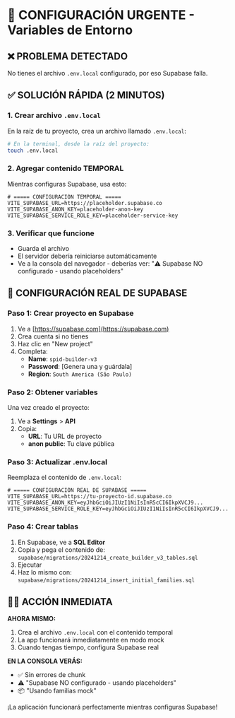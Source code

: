 # 🚨 CONFIGURACIÓN URGENTE - Variables de Entorno

## ❌ **PROBLEMA DETECTADO**
No tienes el archivo `.env.local` configurado, por eso Supabase falla.

## ✅ **SOLUCIÓN RÁPIDA (2 MINUTOS)**

### 1. **Crear archivo `.env.local`**
En la raíz de tu proyecto, crea un archivo llamado `.env.local`:

```bash
# En la terminal, desde la raíz del proyecto:
touch .env.local
```

### 2. **Agregar contenido TEMPORAL**
Mientras configuras Supabase, usa esto:

```env
# ===== CONFIGURACIÓN TEMPORAL =====
VITE_SUPABASE_URL=https://placeholder.supabase.co
VITE_SUPABASE_ANON_KEY=placeholder-anon-key
VITE_SUPABASE_SERVICE_ROLE_KEY=placeholder-service-key
```

### 3. **Verificar que funcione**
- Guarda el archivo
- El servidor debería reiniciarse automáticamente
- Ve a la consola del navegador - deberías ver: "⚠️ Supabase NO configurado - usando placeholders"

## 🎯 **CONFIGURACIÓN REAL DE SUPABASE**

### **Paso 1: Crear proyecto en Supabase**
1. Ve a [https://supabase.com](https://supabase.com)
2. Crea cuenta si no tienes
3. Haz clic en "New project"
4. Completa:
   - **Name**: `spid-builder-v3`
   - **Password**: [Genera una y guárdala]
   - **Region**: `South America (São Paulo)`

### **Paso 2: Obtener variables**
Una vez creado el proyecto:
1. Ve a **Settings** > **API**
2. Copia:
   - **URL**: Tu URL de proyecto
   - **anon public**: Tu clave pública

### **Paso 3: Actualizar .env.local**
Reemplaza el contenido de `.env.local`:

```env
# ===== CONFIGURACIÓN REAL DE SUPABASE =====
VITE_SUPABASE_URL=https://tu-proyecto-id.supabase.co
VITE_SUPABASE_ANON_KEY=eyJhbGciOiJIUzI1NiIsInR5cCI6IkpXVCJ9...
VITE_SUPABASE_SERVICE_ROLE_KEY=eyJhbGciOiJIUzI1NiIsInR5cCI6IkpXVCJ9...
```

### **Paso 4: Crear tablas**
1. En Supabase, ve a **SQL Editor**
2. Copia y pega el contenido de: `supabase/migrations/20241214_create_builder_v3_tables.sql`
3. Ejecutar
4. Haz lo mismo con: `supabase/migrations/20241214_insert_initial_families.sql`

## 🏃‍♂️ **ACCIÓN INMEDIATA**

**AHORA MISMO:**
1. Crea el archivo `.env.local` con el contenido temporal
2. La app funcionará inmediatamente en modo mock
3. Cuando tengas tiempo, configura Supabase real

**EN LA CONSOLA VERÁS:**
- ✅ Sin errores de chunk
- ⚠️ "Supabase NO configurado - usando placeholders"
- 📦 "Usando familias mock"

¡La aplicación funcionará perfectamente mientras configuras Supabase! 